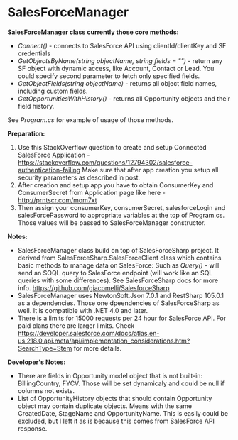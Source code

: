 # SalesForceManager

**SalesForceManager class currently those core methods:**
- *Connect()* - connects to SalesForce API using clientId/clientKey and SF credentials
- *GetObjectsByName(string objectName, string fields = "")* - return any SF object with dynamic access, like Account, Contact or Lead. You could specify second parameter to fetch only specified fields.
- *GetObjectFields(string objectName)* - returns all object field names, including custom fields. 
- *GetOpportunitiesWithHistory()* - returns all Opportunity objects and their field history.

See *Program.cs* for example of usage of those methods.

**Preparation:**
1. Use this StackOverflow question to create and setup Connected SalesForce Application - https://stackoverflow.com/questions/12794302/salesforce-authentication-failing
Make sure that after app creation you setup all security parameters as described in post. 
2. After creation and setup app you have to obtain ConsumerKey and ConsumerSecret from Application page like here -  http://prntscr.com/mom7xt
3. Then assign your consumerKey, consumerSecret, salesforceLogin and salesForcePassword to appropriate variables at the top of Program.cs. Those values will be passed to SalesForceManager constructor.

**Notes:**
- SalesForceManager class build on top of SalesForceSharp project. It derived from SalesForceSharp.SalesForceClient class which contains basic methods to manage data on SalesForce:
Such as *Query()* - will send an SOQL query to SalesForce endpoint (will work like an SQL queries with some differences). See SalesForceSharp docs for more info. https://github.com/giacomelli/SalesforceSharp
- SalesForceManager uses NewtonSoft.Json 7.0.1 and RestSharp 105.0.1 as a dependencies. Those one dpeendencies of SalesForceSharp as well. 
It is compatible with .NET 4.0 and later.
- There is a limits for 15000 requests per 24 hour for SalesForce API. For paid plans there are larger limits. Check https://developer.salesforce.com/docs/atlas.en-us.218.0.api.meta/api/implementation_considerations.htm?SearchType=Stem
for more details.

**Developer's Notes:**
- There are fields in Opportunity model object that is not built-in: BillingCountry, FYCV. Those will be set dynamicaly and could be null if columns not exists.
- List of OpportunityHistory objects that should contain Opportunity object may contain duplicate objects. Means with the same CreatedDate, StageName and OpportunityName. This is easily could be excluded, but I left it as is
because this comes from SalesForce API response.
